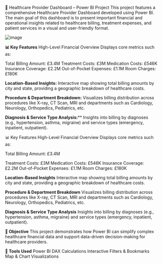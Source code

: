 🏥 Healthcare Provider Dashboard – Power BI Project
This project features a comprehensive Healthcare Provider Dashboard developed using Power BI. The main goal of this dashboard is to present important financial and operational insights related to healthcare billing, treatment expenses, and patient services in a visual and user-friendly format.

![image](https://github.com/user-attachments/assets/76485a59-699b-4945-b85e-1f1d83f7f8d1)


**📊 Key Features**
High-Level Financial Overview
Displays core metrics such as:

  Total Billing Amount: £3.4M
  Treatment Costs: £3M
  Medication Costs: £546K
  Insurance Coverage: £2.2M
  Out-of-Pocket Expenses: £1.1M
  Room Charges: £180K

**Location-Based Insights:**
Interactive map showing total billing amounts by city and state, providing a geographic breakdown of healthcare costs.

**Procedure & Department Breakdown:**
Visualizes billing distribution across procedures like X-ray, CT Scan, MRI and departments such as Cardiology, Neurology, Orthopedics, Pediatrics, etc.

**Diagnosis & Service Type Analysis:****
Insights into billing by diagnoses (e.g., hypertension, asthma, migraine) and service types (emergency, inpatient, outpatient).

📊 Key Features
High-Level Financial Overview
Displays core metrics such as:

Total Billing Amount: £3.4M

  Treatment Costs: £3M
  Medication Costs: £546K
  Insurance Coverage: £2.2M
  Out-of-Pocket Expenses: £1.1M
  Room Charges: £180K

**Location-Based Insights**
Interactive map showing total billing amounts by city and state, providing a geographic breakdown of healthcare costs.

**Procedure & Department Breakdown**
Visualizes billing distribution across procedures like X-ray, CT Scan, MRI and departments such as Cardiology, Neurology, Orthopedics, Pediatrics, etc.

**Diagnosis & Service Type Analysis**
Insights into billing by diagnoses (e.g., hypertension, asthma, migraine) and service types (emergency, inpatient, outpatient).

**🧠 Objective**
This project demonstrates how Power BI can simplify complex healthcare financial data and support data-driven decision-making for healthcare providers.

**🚀 Tools Used**
  Power BI
  DAX Calculations
  Interactive Filters & Bookmarks
  Map & Chart Visualizations
  
